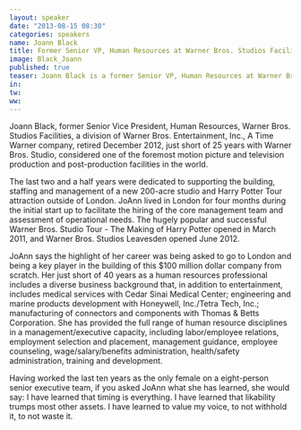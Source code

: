 ```yaml
---
layout: speaker
date: "2013-08-15 08:30"
categories: speakers
name: Joann Black
title: Former Senior VP, Human Resources at Warner Bros. Studios Facilities
image: Black_Joann
published: true
teaser: Joann Black is a former Senior VP, Human Resources at Warner Bros. Studios Facilities, a division of Warner Bros. Entertainments, Inc.
in:
tw:
ww: 
---
```

Joann Black, former Senior Vice President, Human Resources, Warner Bros. Studios Facilities, a division of Warner Bros. Entertainment, Inc., A Time Warner company, retired December 2012, just short of 25 years with Warner Bros. Studio, considered one of the foremost motion picture and television production and post-production facilities in the world.     

The last two and a half years were dedicated to supporting the building, staffing and management of a new 200-acre studio and Harry Potter Tour attraction outside of London.  JoAnn lived in London for four months during the initial start up to facilitate the hiring of the core management team and assessment of operational needs.  The hugely popular and successful Warner Bros. Studio Tour - The Making of Harry Potter opened in March 2011, and Warner Bros. Studios Leavesden opened June 2012.

JoAnn says the highlight of her career was being asked to go to London and being a key player in the building of this $100 million dollar company from scratch.  Her just short of 40 years as a human resources professional includes a diverse business background that, in addition to entertainment, includes medical services with Cedar Sinai Medical Center; engineering and marine products development with Honeywell, Inc./Tetra Tech, Inc.; manufacturing of connectors and components with Thomas & Betts Corporation.  She has provided the full range of human resource disciplines in a management/executive capacity, including labor/employee relations, employment selection and placement, management guidance, employee counseling, wage/salary/benefits administration, health/safety administration, training and development.

Having worked the last ten years as the only female on a eight-person senior executive team, if you asked JoAnn what she has learned, she would say: I have learned that timing is everything.  I have learned that likability trumps most other assets.  I have learned to value my voice, to not withhold it, to not waste it.  
